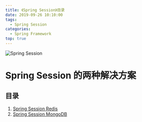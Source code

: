 ```yaml
---
title: 《Spring Session》目录
date: 2019-09-26 10:10:00
tags: 
  - Spring Session
categories:
  - Spring Framework
top: true
---
```


![Spring Session](https://i.loli.net/2019/09/26/Z1I6Q35qteMYfbz.png)

<!-- More -->

# Spring Session 的两种解决方案

## 目录

1. [Spring Session Redis](../../../../../09/26/读书笔记/《SpringSession》/1_RedisSession/)
2. [Spring Session MongoDB](../../../../../09/26/读书笔记/《SpringSession》/2_MongoSession/)

